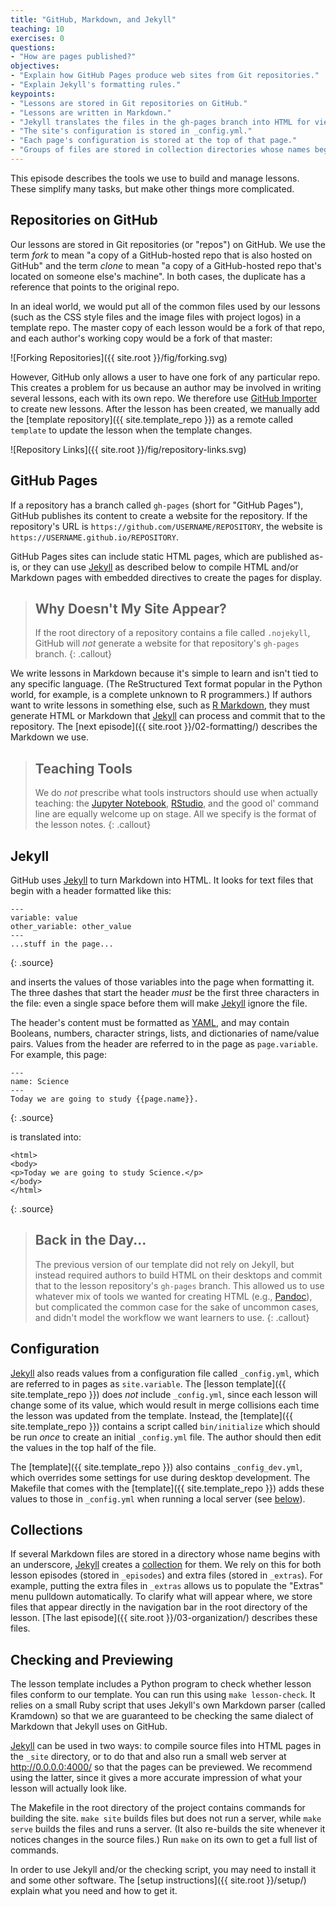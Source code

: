 ```yaml
---
title: "GitHub, Markdown, and Jekyll"
teaching: 10
exercises: 0
questions:
- "How are pages published?"
objectives:
- "Explain how GitHub Pages produce web sites from Git repositories."
- "Explain Jekyll's formatting rules."
keypoints:
- "Lessons are stored in Git repositories on GitHub."
- "Lessons are written in Markdown."
- "Jekyll translates the files in the gh-pages branch into HTML for viewing."
- "The site's configuration is stored in _config.yml."
- "Each page's configuration is stored at the top of that page."
- "Groups of files are stored in collection directories whose names begin with an underscore."
---
```

This episode describes the tools we use to build and manage lessons.
These simplify many tasks, but make other things more complicated.

## Repositories on GitHub

Our lessons are stored in Git repositories (or "repos") on GitHub.
We use the term *fork* to mean "a copy of a GitHub-hosted repo that is also hosted on GitHub"
and the term *clone* to mean "a copy of a GitHub-hosted repo that's located on someone else's machine".
In both cases,
the duplicate has a reference that points to the original repo.

In an ideal world,
we would put all of the common files used by our lessons
(such as the CSS style files and the image files with project logos)
in a template repo.
The master copy of each lesson would be a fork of that repo,
and each author's working copy would be a fork of that master:

![Forking Repositories]({{ site.root }}/fig/forking.svg)

However, GitHub only allows a user to have one fork of any particular repo.
This creates a problem for us because an author may be involved in writing several lessons,
each with its own repo.
We therefore use [GitHub Importer][github-importer] to create new lessons.
After the lesson has been created,
we manually add the [template repository]({{ site.template_repo }}) as a remote called `template`
to update the lesson when the template changes.

![Repository Links]({{ site.root }}/fig/repository-links.svg)

## GitHub Pages

If a repository has a branch called `gh-pages` (short for "GitHub Pages"),
GitHub publishes its content to create a website for the repository.
If the repository's URL is `https://github.com/USERNAME/REPOSITORY`,
the website is `https://USERNAME.github.io/REPOSITORY`.

GitHub Pages sites can include static HTML pages,
which are published as-is,
or they can use [Jekyll][jekyll] as described below
to compile HTML and/or Markdown pages with embedded directives
to create the pages for display.

> ## Why Doesn't My Site Appear?
>
> If the root directory of a repository contains a file called `.nojekyll`,
> GitHub will *not* generate a website for that repository's `gh-pages` branch.
{: .callout}

We write lessons in Markdown because it's simple to learn
and isn't tied to any specific language.
(The ReStructured Text format popular in the Python world,
for example,
is a complete unknown to R programmers.)
If authors want to write lessons in something else,
such as [R Markdown][r-markdown],
they must generate HTML or Markdown that [Jekyll][jekyll] can process
and commit that to the repository.
The [next episode]({{ site.root }}/02-formatting/) describes the Markdown we use.

> ## Teaching Tools
>
> We do *not* prescribe what tools instructors should use when actually teaching:
> the [Jupyter Notebook][jupyter],
> [RStudio][rstudio],
> and the good ol' command line are equally welcome up on stage.
> All we specify is the format of the lesson notes.
{: .callout}

## Jekyll

GitHub uses [Jekyll][jekyll] to turn Markdown into HTML.
It looks for text files that begin with a header formatted like this:

~~~
---
variable: value
other_variable: other_value
---
...stuff in the page...
~~~
{: .source}

and inserts the values of those variables into the page when formatting it.
The three dashes that start the header *must* be the first three characters in the file:
even a single space before them will make [Jekyll][jekyll] ignore the file.

The header's content must be formatted as [YAML][yaml],
and may contain Booleans, numbers, character strings, lists, and dictionaries of name/value pairs.
Values from the header are referred to in the page as `page.variable`.
For example,
this page:

~~~
---
name: Science
---
Today we are going to study {{page.name}}.
~~~
{: .source}

is translated into:

~~~
<html>
<body>
<p>Today we are going to study Science.</p>
</body>
</html>
~~~
{: .source}

> ## Back in the Day...
>
> The previous version of our template did not rely on Jekyll,
> but instead required authors to build HTML on their desktops
> and commit that to the lesson repository's `gh-pages` branch.
> This allowed us to use whatever mix of tools we wanted for creating HTML (e.g., [Pandoc][pandoc]),
> but complicated the common case for the sake of uncommon cases,
> and didn't model the workflow we want learners to use.
{: .callout}

## Configuration

[Jekyll][jekyll] also reads values from a configuration file called `_config.yml`,
which are referred to in pages as `site.variable`.
The [lesson template]({{ site.template_repo }}) does *not* include `_config.yml`,
since each lesson will change some of its value,
which would result in merge collisions each time the lesson was updated from the template.
Instead,
the [template]({{ site.template_repo }}) contains a script called `bin/initialize`
which should be run *once* to create an initial `_config.yml` file.
The author should then edit the values in the top half of the file.

The [template]({{ site.template_repo }}) also contains `_config_dev.yml`,
which overrides some settings for use during desktop development.
The Makefile that comes with the [template]({{ site.template_repo }})
adds these values to those in `_config.yml` when running a local server
(see [below](#previewing)).

## Collections

If several Markdown files are stored in a directory whose name begins with an underscore,
[Jekyll][jekyll] creates a [collection][jekyll-collection] for them.
We rely on this for both lesson episodes (stored in `_episodes`)
and extra files (stored in `_extras`).
For example,
putting the extra files in `_extras` allows us to populate the "Extras" menu pulldown automatically.
To clarify what will appear where,
we store files that appear directly in the navigation bar
in the root directory of the lesson.
[The last episode]({{ site.root }}/03-organization/) describes these files.

## Checking and Previewing

The lesson template includes a Python program to check
whether lesson files conform to our template.
You can run this using `make lesson-check`.
It relies on a small Ruby script that uses Jekyll's own Markdown parser (called Kramdown)
so that we are guaranteed to be checking the same dialect of Markdown that Jekyll uses on GitHub.

[Jekyll][jekyll] can be used in two ways:
to compile source files into HTML pages in the `_site` directory,
or to do that and also run a small web server at <http://0.0.0.0:4000/>
so that the pages can be previewed.
We recommend using the latter,
since it gives a more accurate impression of what your lesson will actually look like.

The Makefile in the root directory of the project contains commands for building the site.
`make site` builds files but does not run a server,
while `make serve` builds the files and runs a server.
(It also re-builds the site whenever it notices changes in the source files.)
Run `make` on its own to get a full list of commands.

In order to use Jekyll and/or the checking script,
you may need to install it and some other software.
The [setup instructions]({{ site.root }}/setup/) explain what you need and how to get it.

[github-importer]: https://import.github.com/
[jekyll]: http://jekyllrb.com/
[jekyll-collection]: https://jekyllrb.com/docs/collections/
[jekyll-install]: https://jekyllrb.com/docs/installation/
[jupyter]: https://jupyter.org/
[pandoc]: https://pandoc.org/
[r-markdown]: http://rmarkdown.rstudio.com/
[rstudio]: https://www.rstudio.com/
[yaml]: http://yaml.org/
